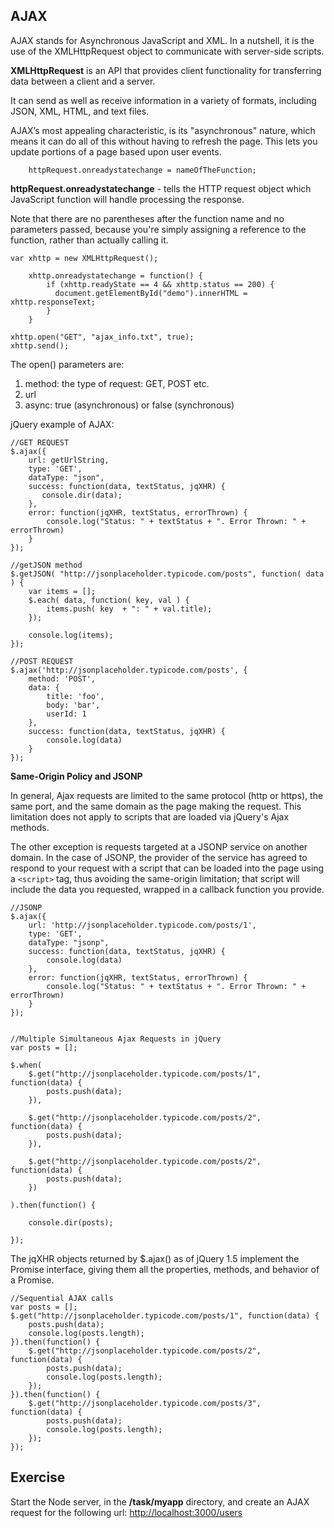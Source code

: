## AJAX ##

AJAX stands for Asynchronous JavaScript and XML. In a nutshell, it is the use of the XMLHttpRequest object to communicate with server-side scripts. 

**XMLHttpRequest** is an API that provides client functionality for transferring data between a client and a server.

It can send as well as receive information in a variety of formats, including JSON, XML, HTML, and text files. 

AJAX’s most appealing characteristic, is its "asynchronous" nature, which means it can do all of this without having to refresh the page. This lets you update portions of a page based upon user events.

        httpRequest.onreadystatechange = nameOfTheFunction;

**httpRequest.onreadystatechange** - tells the HTTP request object which JavaScript function will handle processing the response.

Note that there are no parentheses after the function name and no parameters passed, because you're simply assigning a reference to the function, rather than actually calling it.

    var xhttp = new XMLHttpRequest();

	    xhttp.onreadystatechange = function() {
		    if (xhttp.readyState == 4 && xhttp.status == 200) {
		      document.getElementById("demo").innerHTML = xhttp.responseText;
		    }
	    }

    xhttp.open("GET", "ajax_info.txt", true);
    xhttp.send();

The open() parameters are:

1. method: the type of request: GET, POST etc.
2. url
3. async: true (asynchronous) or false (synchronous)

jQuery example of AJAX:

    //GET REQUEST
    $.ajax({
        url: getUrlString,
        type: 'GET',
        dataType: "json",
        success: function(data, textStatus, jqXHR) {
           console.dir(data);
        },
        error: function(jqXHR, textStatus, errorThrown) {
            console.log("Status: " + textStatus + ". Error Thrown: " + errorThrown)
        }
    });

    //getJSON method
    $.getJSON( "http://jsonplaceholder.typicode.com/posts", function( data ) {
	    var items = [];
	    $.each( data, function( key, val ) {
	    	items.push( key  + ": " + val.title);
	    });
	    
	    console.log(items);
    });
    
    //POST REQUEST
    $.ajax('http://jsonplaceholder.typicode.com/posts', {
	    method: 'POST',
	    data: {
	    	title: 'foo',
	    	body: 'bar',
	    	userId: 1
	    },
	    success: function(data, textStatus, jqXHR) {
	    	console.log(data)
	    }
    });


**Same-Origin Policy and JSONP**

In general, Ajax requests are limited to the same protocol (http or https), the same port, and the same domain as the page making the request. This limitation does not apply to scripts that are loaded via jQuery's Ajax methods.

The other exception is requests targeted at a JSONP service on another domain. In the case of JSONP, the provider of the service has agreed to respond to your request with a script that can be loaded into the page using a `<script>` tag, thus avoiding the same-origin limitation; that script will include the data you requested, wrapped in a callback function you provide.

	//JSONP
	$.ajax({
	    url: 'http://jsonplaceholder.typicode.com/posts/1',
	    type: 'GET',
	    dataType: "jsonp",
	    success: function(data, textStatus, jqXHR) {
	        console.log(data)
	    },
	    error: function(jqXHR, textStatus, errorThrown) {
	        console.log("Status: " + textStatus + ". Error Thrown: " + errorThrown)
	    }
	});


	//Multiple Simultaneous Ajax Requests in jQuery
    var posts = [];

    $.when(
        $.get("http://jsonplaceholder.typicode.com/posts/1", function(data) {
            posts.push(data);
        }),

        $.get("http://jsonplaceholder.typicode.com/posts/2", function(data) {
            posts.push(data);
        }),

        $.get("http://jsonplaceholder.typicode.com/posts/2", function(data) {
            posts.push(data);
        })

    ).then(function() {

        console.dir(posts);

    });

The jqXHR objects returned by $.ajax() as of jQuery 1.5 implement the Promise interface, giving them all the properties, methods, and behavior of a Promise.

	//Sequential AJAX calls
	var posts = [];
	$.get("http://jsonplaceholder.typicode.com/posts/1", function(data) {
	    posts.push(data);
	    console.log(posts.length);
	}).then(function() {
	    $.get("http://jsonplaceholder.typicode.com/posts/2", function(data) {
	        posts.push(data);
	        console.log(posts.length);
	    });
	}).then(function() {
	    $.get("http://jsonplaceholder.typicode.com/posts/3", function(data) {
	        posts.push(data);
	        console.log(posts.length);
	    });
	});


## Exercise ##

Start the Node server, in the **/task/myapp** directory, and create an AJAX request for the following url: [http://localhost:3000/users](http://localhost:3000/users)
